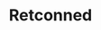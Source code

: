 ---
title: Retconned
crosslinks:
- MandelaEffect
- youtubefactsbot
- TopMindsOfReddit
- chrisolivertimes
- conspiracy
- C_S_T
- Glitch_in_the_Matrix
- BANdelaEffect
- youtubot
- DimensionalJumping
- autourbanbot
- HistoryPorn
- MandalaEffectsME
- Mandela_Effect
- WhatIsAMandelaEffect
- u_imguralbumbot
- Paranormal
- alotabot
- Mandelaeffectdecoded
- holofractal
---